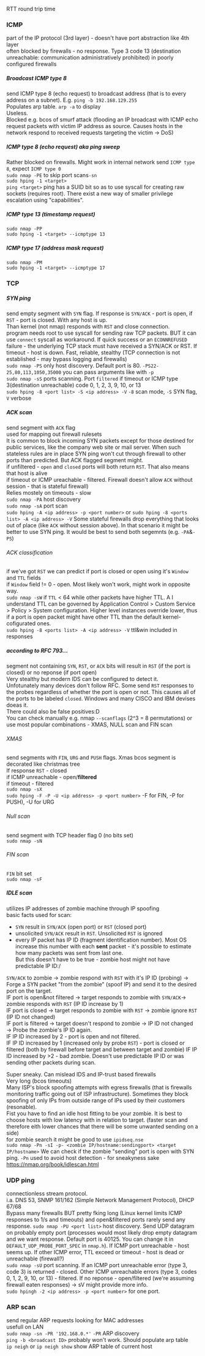 RTT round trip time

### ICMP
part of the IP protocol (3rd layer) - doesn't have port abstraction like 4th layer  
often blocked by firewalls - no response. Type 3 code 13 (destination unreachable: communication administratively prohibited) in poorly configured firewalls  
##### Broadcast ICMP type 8
send ICMP type 8 (echo request) to broadcast address (that is to every address on a subnet). E.g. `ping -b 192.168.129.255`  
Populates arp table. `arp -a` to display  
Useless.  
Blocked e.g. bcos of smurf attack (flooding an IP broadcast with ICMP echo request packets with victim IP address as source.
Causes hosts in the network respond to received requests targeting the victim -> DoS)
##### ICMP type 8 (echo request) aka ping sweep
Rather blocked on firewalls. Might work in internal network
send `ICMP type 8`, expect `ICMP type 0`  
`sudo nmap -PE` to skip port scans`-sn`  
`sudo hping -1 <target>`  
`ping <target>` ping has a SUID bit so as to use syscall for creating raw sockets (requires root).
There exist a new way of smaller privilege escalation using "capabilities".
##### ICMP type 13 (timestamp request)
`sudo nmap -PP`  
`sudo hping -1 <target> --icmptype 13`  
##### ICMP type 17 (address mask request)
`sudo nmap -PM`  
`sudo hping -1 <target> --icmptype 17`  
### TCP
##### SYN ping
send empty segment with `SYN` flag. If response is `SYN/ACK` - port is open, if `RST` - port is closed. With any host is up.  
Than kernel (not nmap) responds with `RST` and close connection.  
program needs root to use syscall for sending raw TCP packets. BUT it can use `connect` syscall as workaround. 
If quick success or an `ECONNREFUSED` failure - the underlying TCP stack must have received a SYN/ACK or RST. If timeout - host is down.
Fast, reliable, stealthy (TCP connection is not established - may bypass logging and firewalls)  
`sudo nmap -PS` only host discovery. Default port is 80. `-PS22-25,80,113,1050,35000` you can pass arguments like with `-p`  
`sudo nmap -sS` ports scanning. Port `filtered` if timeout or ICMP type 3(destination unreachable) code 0, 1, 2, 3, 9, 10, or 13  
`sudo hping -8 <port list> -S <ip address> -V` `-8` scan mode, `-S` SYN flag, `V` verbose  
##### ACK scan
send segment with `ACK` flag  
used for mapping out firewall rulesets  
It is common to block incoming SYN packets except for those destined for public services, like the company web site or mail server. When such stateless rules are in place SYN ping won't cut through firewall to other ports than predicted. But ACK flagged segment might.  
if unfiltered - `open` and `closed` ports will both return `RST`. That also means that host is alive  
if timeout or ICMP ureachable - filtered. Firewall doesn't allow `ACK` without session - that is stateful firewall)  
Relies mostely on timeouts - slow  
`sudo nmap -PA` host discovery  
`sudo nmap -sA` port scan  
`sudo hping -A <ip address> -p <port number>` or `sudo hping -8 <ports list> -A <ip address> -V`
Some stateful firewalls drop everything that looks out of place (like `ACK` without session above). In that scenario it might be better to use SYN ping. It would be best to send both segemnts (e.g. `-PA`&`-PS`)
###### ACK classification
if we've got `RST` we can predict if port is closed or open using it's `Window` and `TTL` fields  
if `Window` field != 0 - open. Most likely won't work, might work in opposite way.  
`sudo nmap -sW`
if `TTL` < 64 while other packets have higher TTL. A I understand TTL can be governed by Application Control > Custom Service > Policy > System configuration. Higher level instances override lower, thus if a port is open packet might have other TTL than the default kernel-cofigurated ones.  
`sudo hping -8 <ports list> -A <ip address> -V` ttl&win included in responses
##### according to RFC 793...
segment not containing `SYN`, `RST`, or `ACK` bits will result in `RST` (if the port is closed) or no reponse (if port open)  
Very stealthy but modern IDS can be configured to detect it.  
Unfotunately many devices don't follow RFC. Some send `RST` responses to the probes regardless of whether the port is open or not. This causes all of the ports to be labeled `closed`. Windows and many CISCO and IBM devises doeas it.  
There could also be false positives:D  
You can check manually e.g. nmap `--scanflags` (2^3 = 8 permutations) or use most popular combinations - XMAS, NULL scan and FIN scan
###### XMAS
send segments with `FIN`, `URG` and `PUSH` flags. Xmas bcos segment is decorated like christmas tree  
If response `RST` - closed  
if ICMP unreachable - open/**filtered**  
if timeout - filtered  
`sudo nmap -sX`  
`sudo hping -F -P -U <ip address> -p <port number>` -F for FIN, -P for PUSH), -U for URG  
###### Null scan
send segment with TCP header flag 0 (no bits set)  
`sudo nmap -sN`  
###### FIN scan
`FIN` bit set  
`sudo nmap -sF`  
##### IDLE scan
utilizes IP addresses of zombie machine through IP spoofing  
basic facts used for scan:
- `SYN` result in `SYN/ACK` (open port) or `RST` (closed port)
- unsolicited `SYN/ACK` result in `RST`. Unsolicited `RST` is ignored
- every IP packet has IP ID (fragment identification number). Most OS increase this number with each **sent** packet - it's possible to estimate how many packets was sent from last one.  
But this doesn't have to be true - zombie host might not have predictable IP ID:/  
  
`SYN/ACK` to zombie -> zombie respond with `RST` with it's IP ID (probing) -> Forge a SYN packet "from the zombie" (spoof IP) and send it to the desired port on the target.  
IF port is open&not filtered -> target responds to zombie with `SYN/ACK`-> zombie responds with `RST` (IP ID increase by 1)  
IF port is closed -> target responds to zombie with `RST` -> zombie ignore `RST` (IP ID not changed)  
IF port is filtered -> target doesn't respond to zombie -> IP ID not changed  
-> Probe the zombie's IP ID again.  
IF IP ID increased by 2 - port is open and not filtered.  
IF IP ID increased by 1 (increased only by probe `RST`) - port is closed or filtered (both by firewall before target and between target and zombie)
IF IP ID increased by >2 - bad zombie. Doesn't use predictable IP ID or was sending other packets during scan.

Super sneaky. Can mislead IDS and IP-trust based firewalls  
Very long (bcos timeouts)  
Many ISP's block spoofing attempts with egress firewalls (that is firewalls monitoring traffic going out of ISP infrastructure). Sometimes they block spoofing of only IPs from outside range of IPs used by their customers (resonable).  
Fist you have to find an idle host fitting to be your zombie. It is best to choose hosts with low latency with in relation to target. (faster scan and therefore eith lower chances that there will be some unwanted sending on a side)  
for zombie search it might be good to use `ipidseq.nse`  
`sudo nmap -Pn -sI -p- <zombie IP/hostname:sendingport> <target IP/hostname>` We can check if the zombie "sending" port is open with SYN ping.
`-Pn` used to avoid host detection - for sneakyness sake  
https://nmap.org/book/idlescan.html
### UDP ping
connectionless stream protocol.  
i.a. DNS 53, SNMP 161/162 (Simple Network Management Protocol), DHCP 67/68  
Bypass many firewalls BUT pretty fking long (Linux kernel limits ICMP responses to 1/s and timeouts) and open&filtered ports rarely send any response.
`sudo nmap -PU <port list>` host discovery. Send UDP datagram on probably empty port (processes would most likely drop empty datagram and we want response. Default port is 40125. You can change it in `DEFAULT_UDP_PROBE_PORT_SPEC` in `nmap.h`). If ICMP port unreachable - host seems up. If other ICMP error, TTL exceed or timeout - host is dead or unreachable (firewall?)  
`sudo nmap -sU` port scanning. If an ICMP port unreachable error (type 3, code 3) is returned - closed. Other ICMP unreachable errors (type 3, codes 0, 1, 2, 9, 10, or 13) - filtered. If no reponse - open/filtered (we're assuming firewall eaten responses) -> sV might provide more info.  
`sudo hpingh -2 <ip address> -p <port number>` for one port.
### ARP scan
send regular ARP requests looking for MAC addresses  
usefull on LAN  
`sudo nmap -sn -PR '192.168.0.*'` `-PR` ARP discovery    
`ping -b <broadcast ID>` probably won't work. Should populate arp table  
`ip neigh` or `ip neigh show` show ARP table of current host  




